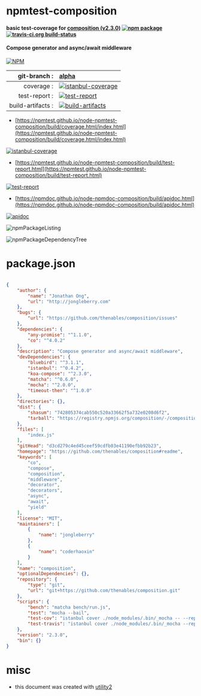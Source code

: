 # npmtest-composition

#### basic test-coverage for  [composition (v2.3.0)](https://github.com/thenables/composition#readme)  [![npm package](https://img.shields.io/npm/v/npmtest-composition.svg?style=flat-square)](https://www.npmjs.org/package/npmtest-composition) [![travis-ci.org build-status](https://api.travis-ci.org/npmtest/node-npmtest-composition.svg)](https://travis-ci.org/npmtest/node-npmtest-composition)

#### Compose generator and async/await middleware

[![NPM](https://nodei.co/npm/composition.png?downloads=true&downloadRank=true&stars=true)](https://www.npmjs.com/package/composition)

| git-branch : | [alpha](https://github.com/npmtest/node-npmtest-composition/tree/alpha)|
|--:|:--|
| coverage : | [![istanbul-coverage](https://npmtest.github.io/node-npmtest-composition/build/coverage.badge.svg)](https://npmtest.github.io/node-npmtest-composition/build/coverage.html/index.html)|
| test-report : | [![test-report](https://npmtest.github.io/node-npmtest-composition/build/test-report.badge.svg)](https://npmtest.github.io/node-npmtest-composition/build/test-report.html)|
| build-artifacts : | [![build-artifacts](https://npmtest.github.io/node-npmtest-composition/glyphicons_144_folder_open.png)](https://github.com/npmtest/node-npmtest-composition/tree/gh-pages/build)|

- [https://npmtest.github.io/node-npmtest-composition/build/coverage.html/index.html](https://npmtest.github.io/node-npmtest-composition/build/coverage.html/index.html)

[![istanbul-coverage](https://npmtest.github.io/node-npmtest-composition/build/screenCapture.buildCi.browser.%252Ftmp%252Fbuild%252Fcoverage.lib.html.png)](https://npmtest.github.io/node-npmtest-composition/build/coverage.html/index.html)

- [https://npmtest.github.io/node-npmtest-composition/build/test-report.html](https://npmtest.github.io/node-npmtest-composition/build/test-report.html)

[![test-report](https://npmtest.github.io/node-npmtest-composition/build/screenCapture.buildCi.browser.%252Ftmp%252Fbuild%252Ftest-report.html.png)](https://npmtest.github.io/node-npmtest-composition/build/test-report.html)

- [https://npmdoc.github.io/node-npmdoc-composition/build/apidoc.html](https://npmdoc.github.io/node-npmdoc-composition/build/apidoc.html)

[![apidoc](https://npmdoc.github.io/node-npmdoc-composition/build/screenCapture.buildCi.browser.%252Ftmp%252Fbuild%252Fapidoc.html.png)](https://npmdoc.github.io/node-npmdoc-composition/build/apidoc.html)

![npmPackageListing](https://npmtest.github.io/node-npmtest-composition/build/screenCapture.npmPackageListing.svg)

![npmPackageDependencyTree](https://npmtest.github.io/node-npmtest-composition/build/screenCapture.npmPackageDependencyTree.svg)



# package.json

```json

{
    "author": {
        "name": "Jonathan Ong",
        "url": "http://jongleberry.com"
    },
    "bugs": {
        "url": "https://github.com/thenables/composition/issues"
    },
    "dependencies": {
        "any-promise": "^1.1.0",
        "co": "^4.0.2"
    },
    "description": "Compose generator and async/await middleware",
    "devDependencies": {
        "bluebird": "^3.1.1",
        "istanbul": "^0.4.2",
        "koa-compose": "^2.3.0",
        "matcha": "^0.6.0",
        "mocha": "^2.0.0",
        "timeout-then": "^1.0.0"
    },
    "directories": {},
    "dist": {
        "shasum": "742805374cab550c520a33662f5a732e0208d6f2",
        "tarball": "https://registry.npmjs.org/composition/-/composition-2.3.0.tgz"
    },
    "files": [
        "index.js"
    ],
    "gitHead": "d3cd279c4ed45ceef59cdfb03e41190efbb92b23",
    "homepage": "https://github.com/thenables/composition#readme",
    "keywords": [
        "co",
        "compose",
        "composition",
        "middleware",
        "decorator",
        "decorators",
        "async",
        "await",
        "yield"
    ],
    "license": "MIT",
    "maintainers": [
        {
            "name": "jongleberry"
        },
        {
            "name": "coderhaoxin"
        }
    ],
    "name": "composition",
    "optionalDependencies": {},
    "repository": {
        "type": "git",
        "url": "git+https://github.com/thenables/composition.git"
    },
    "scripts": {
        "bench": "matcha bench/run.js",
        "test": "mocha --bail",
        "test-cov": "istanbul cover ./node_modules/.bin/_mocha -- --reporter dot",
        "test-travis": "istanbul cover ./node_modules/.bin/_mocha --report lcovonly -- --reporter dot"
    },
    "version": "2.3.0",
    "bin": {}
}
```



# misc
- this document was created with [utility2](https://github.com/kaizhu256/node-utility2)
